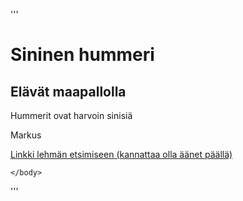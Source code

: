'''<!DOCTYPE html>
<html>
    <style>
    body {
            background-image: url(./sininen_hummeri.jpg);
            background-repeat: no-repeat;
            background-attachment: fixed;
            background-size: cover;
        }
        </style>
    <head>
        <title>
            Markus
        </title>
    </head>
    <body>
        <h1>Sininen hummeri</h1>
        <h2>Elävät maapallolla</h2>
        <h8>Hummerit ovat harvoin sinisiä</h8>
        <p>Markus</p>
        <a href="https://findtheinvisiblecow.com/">Linkki lehmän etsimiseen (kannattaa olla äänet päällä)</a>
        
    </body>
</html>'''